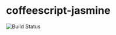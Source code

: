 # coffeescript-jasmine

![Build Status](https://travis-ci.org/cyber-dojo-languages/coffeescript-jasmine.svg?branch=master)

